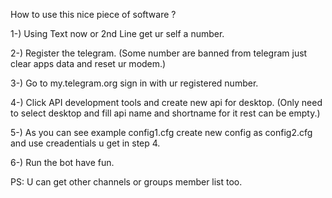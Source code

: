 How to use this nice piece of software ?

1-) Using Text now or 2nd Line get ur self a number.

2-) Register the telegram. (Some number are banned from telegram just clear apps data and reset ur modem.)

3-) Go to my.telegram.org sign in with ur registered number.

4-) Click API development tools and create new api for desktop. (Only need to select desktop and fill api name and shortname for it rest can be empty.)

5-) As you can see example config1.cfg create new config as config2.cfg and use creadentials u get in step 4.

6-) Run the bot have fun.

 PS: U can get other channels or groups member list too.
